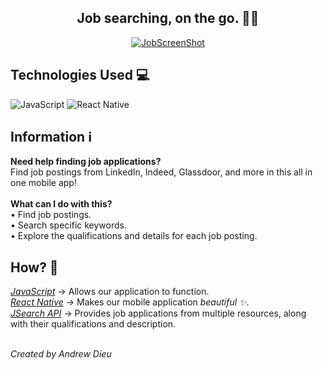 <h2 align="center">
Job searching, on the go. 💼💨
</h2> 


<p align="center">
  <a href="#" target="_blank" rel="noreferrer"><img src="https://i.imgur.com/HgMsJsc.png" alt="JobScreenShot"></a>
</p>

## Technologies Used 💻
![JavaScript](https://img.shields.io/badge/javascript-%23323330.svg?style=for-the-badge&logo=javascript&logoColor=%23F7DF1E) ![React Native](https://img.shields.io/badge/react_native-%2320232a.svg?style=for-the-badge&logo=react&logoColor=%2361DAFB)

## Information ℹ️
**Need help finding job applications?** <br>
Find job postings from LinkedIn, Indeed, Glassdoor, and more in this all in one mobile app!<br> <br>
**What can I do with this? <br>**
• Find job postings. <br>
• Search specific keywords. <br> 
• Explore the qualifications and details for each job posting. <br>

## How? 🤔
<ins>*JavaScript*</ins> → Allows our application to function. <br>
<ins>*React Native*</ins> → Makes our mobile application *beautiful ✨*. <br>
<ins>*JSearch API*</ins> → Provides job applications from multiple resources, along with their qualifications and description. <br> <br>

*Created by Andrew Dieu*
